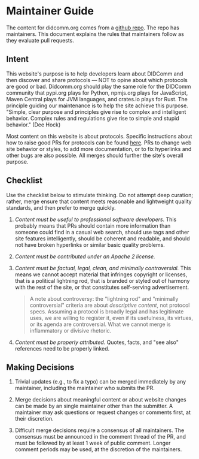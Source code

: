 # Maintainer Guide

The content for didcomm.org comes from a [github repo](https://github.com/decentralized-identity/didcomm.org). The repo has maintainers. This document explains the rules that maintainers follow as they evaluate pull requests.

## Intent

This website's purpose is to help developers learn about DIDComm and then discover and share protocols &mdash; NOT to opine about which protocols are good or bad. Didcomm.org should play the same role for the DIDComm community that pypi.org plays for Python, npmjs.org plays for JavaScript, Maven Central plays for JVM languages, and crates.io plays for Rust. The principle guiding our maintenance is to help the site achieve this purpose. "Simple, clear purpose and principles give rise to complex and intelligent behavior. Complex rules and regulations give rise to simple and stupid behavior." (Dee Hock)

Most content on this website is about protocols. Specific instructions about how to raise good PRs for protocols can be found [here](pr-guide.md). PRs to change web site behavior or styles, to add more documentation, or to fix hyperlinks and other bugs are also possible. All merges should further the site's overall purpose.

## Checklist

Use the checklist below to stimulate thinking. Do not attempt deep curation; rather, merge ensure that content meets reasonable and lightweight quality standards, and then prefer to merge quickly.

1. *Content must be useful to professional software developers*. This probably means that PRs should contain more information than someone could find in a casual web search, should use tags and other site features intelligently, should be coherent and readable, and should not have broken hyperlinks or similar basic quality problems.
   
2. *Content must be contributed under an Apache 2 license.*
   
3. *Content must be factual, legal, clean, and minimally controversial.* This means we cannot accept material that infringes copyright or licenses, that is a political lightning rod, that is branded or styled out of harmony with the rest of the site, or that constitutes self-serving advertisement.
   
    >A note about controversy: the "lightning rod" and "minimally controversial" criteria are about *descriptive content*, not protocol specs. Assuming a protocol is broadly legal and has legitimate uses, we are willing to register it, even if its usefulness, its virtues, or its agenda are controversial. What we cannot merge is inflammatory or divisive rhetoric.
 
3. *Content must be properly attributed.* Quotes, facts, and "see also" references need to be properly linked.

## Making Decisions
   
1. Trivial updates (e.g., to fix a typo) can be merged immediately by any maintainer, including the maintainer who submits the PR.
   
2. Merge decisions about meaningful content or about website changes can be made by an single maintainer other than the submitter. A maintainer may ask questions or request changes or comments first, at their discretion.
   
3. Difficult merge decisions require a consensus of all maintainers. The consensus must be announced in the comment thread of the PR, and must be followed by at least 1 week of public comment. Longer comment periods may be used, at the discretion of the maintainers.
